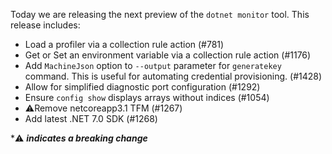 Today we are releasing the next preview of the `dotnet monitor` tool. This release includes:

- Load a profiler via a collection rule action (#781)
- Get or Set an environment variable via a collection rule action (#1176)
- Add `MachineJson` option to `--output` parameter for `generatekey` command. This is useful for automating credential provisioning. (#1428)
- Allow for simplified diagnostic port configuration (#1292)
- Ensure `config show` displays arrays without indices (#1054)
- ⚠️Remove netcoreapp3.1 TFM (#1267)
- Add latest .NET 7.0 SDK (#1268)

\*⚠️ **_indicates a breaking change_**

